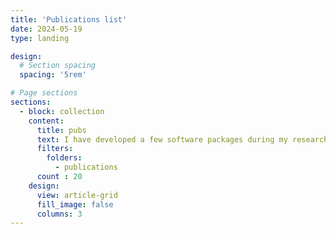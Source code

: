 ```yaml
---
title: 'Publications list'
date: 2024-05-19
type: landing

design:
  # Section spacing
  spacing: '5rem'

# Page sections
sections:
  - block: collection
    content:
      title: pubs
      text: I have developed a few software packages during my research. Each of the following are Python packages released under a permissive license. 
      filters:
        folders:
          - publications
      count : 20
    design:
      view: article-grid
      fill_image: false
      columns: 3
---
```

